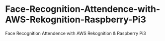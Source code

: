 # Face-Recognition-Attendence-with-AWS-Rekognition-Raspberry-Pi3
Face Recognition Attendence with AWS Rekognition &amp; Raspberry Pi3
